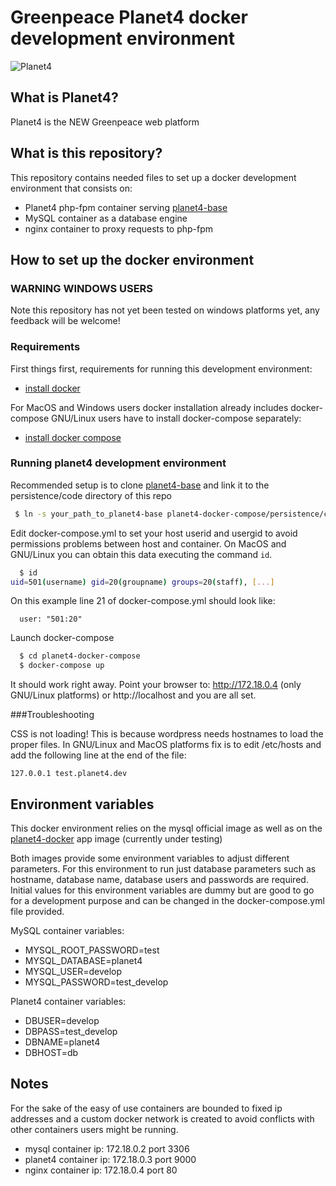 # Greenpeace Planet4 docker development environment

![Planet4](https://cdn-images-1.medium.com/letterbox/300/36/50/50/1*XcutrEHk0HYv-spjnOej2w.png?source=logoAvatar-ec5f4e3b2e43---fded7925f62)

## What is Planet4?

Planet4 is the NEW Greenpeace web platform

## What is this repository?

This repository contains needed files to set up a docker development environment that consists on:

 * Planet4 php-fpm container serving [planet4-base](https://github.com/greenpeace/planet4-base)
 * MySQL container as a database engine
 * nginx container to proxy requests to php-fpm

## How to set up the docker environment

### WARNING WINDOWS USERS

Note this repository has not yet been tested on windows platforms yet, any feedback will be welcome!

### Requirements

First things first, requirements for running this development environment:

  * [install docker](https://docs.docker.com/engine/installation/)

For MacOS and Windows users docker installation already includes docker-compose
GNU/Linux users have to install docker-compose separately:

  * [install docker compose](https://docs.docker.com/compose/install/)

### Running planet4 development environment

Recommended setup is to clone [planet4-base](https://github.com/greenpeace/planet4-base) and link it to the persistence/code directory of this repo

```bash
 $ ln -s your_path_to_planet4-base planet4-docker-compose/persistence/code
```

Edit docker-compose.yml to set your host userid and usergid to avoid permissions problems between host and container. On MacOS and GNU/Linux you can obtain this data executing the command `id`.

```bash
  $ id
uid=501(username) gid=20(groupname) groups=20(staff), [...]
```

On this example line 21 of docker-compose.yml should look like:

```
  user: "501:20"
```

Launch docker-compose

```bash
  $ cd planet4-docker-compose
  $ docker-compose up
```

It should work right away. Point your browser to: http://172.18.0.4 (only GNU/Linux platforms) or http://localhost and you are all set.

###Troubleshooting

CSS is not loading!
This is because wordpress needs hostnames to load the proper files. In GNU/Linux and MacOS platforms fix is to edit /etc/hosts and add the following line at the end of the file:

```
127.0.0.1 test.planet4.dev
```

## Environment variables

This docker environment relies on the mysql official image as well as on the
[planet4-docker](https://github.com/greenpeace/planet4-docker) app image (currently under testing)

Both images provide some environment variables to adjust different parameters.
For this environment to run just database parameters such as hostname, database name,
database users and passwords are required. Initial values for this environment variables
are dummy but are good to go for a development purpose and can be changed in the docker-compose.yml
file provided.

MySQL container variables:

  * MYSQL_ROOT_PASSWORD=test
  * MYSQL_DATABASE=planet4
  * MYSQL_USER=develop
  * MYSQL_PASSWORD=test_develop

Planet4 container variables:

  * DBUSER=develop
  * DBPASS=test_develop
  * DBNAME=planet4
  * DBHOST=db

## Notes

For the sake of the easy of use containers are bounded to fixed ip addresses and a custom docker network is created to avoid conflicts with other containers users might be running.

  * mysql container ip: 172.18.0.2 port 3306
  * planet4 container ip: 172.18.0.3 port 9000
  * nginx container ip: 172.18.0.4 port 80
